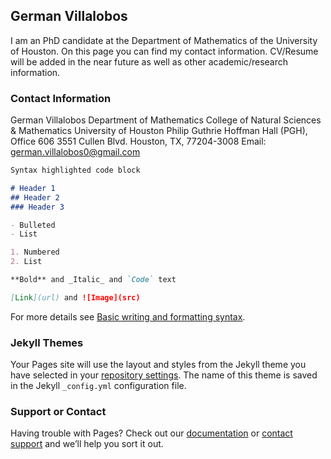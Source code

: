 ## German Villalobos

I am an PhD candidate at the Department of Mathematics of the University of Houston. On this page you can find my contact information. CV/Resume will be added in the near future as well as other academic/research information.

### Contact Information
German Villalobos
Department of Mathematics
College of Natural Sciences & Mathematics
University of Houston
Philip Guthrie Hoffman Hall (PGH), Office 606
3551 Cullen Blvd.
Houston, TX, 77204-3008
Email: german.villalobos0@gmail.com


```markdown
Syntax highlighted code block

# Header 1
## Header 2
### Header 3

- Bulleted
- List

1. Numbered
2. List

**Bold** and _Italic_ and `Code` text

[Link](url) and ![Image](src)
```

For more details see [Basic writing and formatting syntax](https://docs.github.com/en/github/writing-on-github/getting-started-with-writing-and-formatting-on-github/basic-writing-and-formatting-syntax).

### Jekyll Themes

Your Pages site will use the layout and styles from the Jekyll theme you have selected in your [repository settings](https://github.com/german34/website/settings/pages). The name of this theme is saved in the Jekyll `_config.yml` configuration file.

### Support or Contact

Having trouble with Pages? Check out our [documentation](https://docs.github.com/categories/github-pages-basics/) or [contact support](https://support.github.com/contact) and we’ll help you sort it out.
